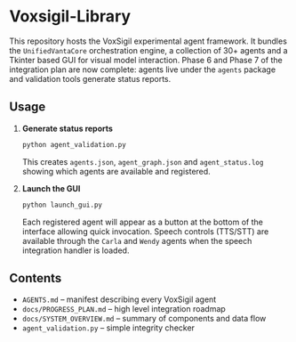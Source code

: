 # Voxsigil-Library

This repository hosts the VoxSigil experimental agent framework. It bundles the
``UnifiedVantaCore`` orchestration engine, a collection of 30+ agents and a
Tkinter based GUI for visual model interaction. Phase 6 and Phase 7 of the
integration plan are now complete: agents live under the ``agents`` package and
validation tools generate status reports.

## Usage

1. **Generate status reports**

   ```bash
   python agent_validation.py
   ```

   This creates `agents.json`, `agent_graph.json` and `agent_status.log` showing
   which agents are available and registered.

2. **Launch the GUI**

   ```bash
   python launch_gui.py
   ```

   Each registered agent will appear as a button at the bottom of the interface
   allowing quick invocation. Speech controls (TTS/STT) are available through
   the ``Carla`` and ``Wendy`` agents when the speech integration handler is
   loaded.

## Contents

* `AGENTS.md` – manifest describing every VoxSigil agent
* `docs/PROGRESS_PLAN.md` – high level integration roadmap
* `docs/SYSTEM_OVERVIEW.md` – summary of components and data flow
* `agent_validation.py` – simple integrity checker
